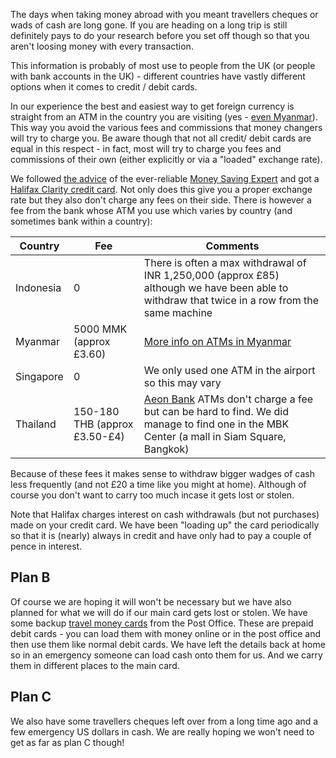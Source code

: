 The days when taking money abroad with you meant travellers cheques or wads of cash are long gone. If you are heading on a long trip is still definitely pays to do your research before you set off though so that you aren't loosing money with every transaction.

<div class="alert alert-info">This information is probably of most use to people from the UK (or people with bank accounts in the UK) - different countries have vastly different options when it comes to credit / debit cards.</div>

In our experience the best and easiest way to get foreign currency is straight from an ATM in the country you are visiting (yes - [even Myanmar](/travel-tips/myanmar/money-in-myanmar/)). This way you avoid the various fees and commissions that money changers will try to charge you. Be aware though that not all credit/ debit cards are equal in this respect - in fact, most will try to charge you fees and commissions of their own (either explicitly or via a "loaded" exchange rate).

We followed [the advice](http://www.moneysavingexpert.com/travel/cheap-travel-money) of the ever-reliable [Money Saving Expert](http://www.moneysavingexpert.com) and got a [Halifax Clarity credit card](http://www.halifax.co.uk/creditcards/Landing/clarity-card-all/). Not only does this give you a proper exchange rate but they also don't charge any fees on their side. There is however a fee from the bank whose ATM you use which varies by country (and sometimes bank within a country):

| Country | Fee | Comments |
| ------- | --- | -------- |
| Indonesia | 0 | There is often a max withdrawal of INR 1,250,000 (approx £85) although we have been able to withdraw that twice in a row from the same machine |
| Myanmar | 5000 MMK (approx £3.60) | [More info on ATMs in Myanmar](/travel-tips/myanmar/money-in-myanmar/) |
| Singapore | 0 | We only used one ATM in the airport so this may vary |
| Thailand | 150-180 THB (approx £3.50-£4) | [Aeon Bank](http://www.aeon.co.th/en/customerservices_payment_atm.php) ATMs don't charge a fee but can be hard to find. We did manage to find one in the MBK Center (a mall in Siam Square, Bangkok) |

Because of these fees it makes sense to withdraw bigger wadges of cash less frequently (and not £20 a time like you might at home). Although of course you don't want to carry too much incase it gets lost or stolen.

Note that Halifax charges interest on cash withdrawals (but not purchases) made on your credit card. We have been "loading up" the card periodically so that it is (nearly) always in credit and have only had to pay a couple of pence in interest.

## Plan B

Of course we are hoping it will won't be necessary but we have also planned for what we will do if our main card gets lost or stolen. We have some backup [travel money cards](http://www.postoffice.co.uk/travel-money-card) from the Post Office. These are prepaid debit cards - you can load them with money online or in the post office and then use them like normal debit cards. We have left the details back at home so in an emergency someone can load cash onto them for us. And we carry them in different places to the main card.

## Plan C

We also have some travellers cheques left over from a long time ago and a few emergency US dollars in cash. We are really hoping we won't need to get as far as plan C though!